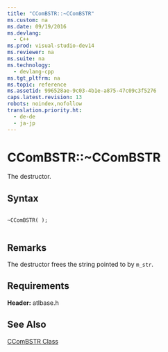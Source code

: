 ```yaml
---
title: "CComBSTR::~CComBSTR"
ms.custom: na
ms.date: 09/19/2016
ms.devlang: 
  - C++
ms.prod: visual-studio-dev14
ms.reviewer: na
ms.suite: na
ms.technology: 
  - devlang-cpp
ms.tgt_pltfrm: na
ms.topic: reference
ms.assetid: 996528ae-9c03-4b1e-a875-47c09c3f5276
caps.latest.revision: 13
robots: noindex,nofollow
translation.priority.ht: 
  - de-de
  - ja-jp
---
```

# CComBSTR::~CComBSTR
The destructor.  
  
## Syntax  
  
```  
  
~CComBSTR( );  
  
```  
  
## Remarks  
 The destructor frees the string pointed to by `m_str`.  
  
## Requirements  
 **Header:** atlbase.h  
  
## See Also  
 [CComBSTR Class](../vs140/CComBSTR-Class.md)
